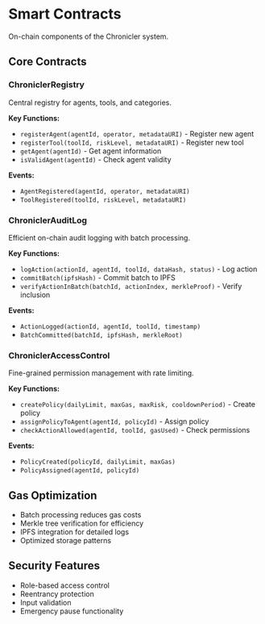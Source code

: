 # Smart Contracts

On-chain components of the Chronicler system.

## Core Contracts

### ChroniclerRegistry

Central registry for agents, tools, and categories.

**Key Functions:**
- `registerAgent(agentId, operator, metadataURI)` - Register new agent
- `registerTool(toolId, riskLevel, metadataURI)` - Register new tool
- `getAgent(agentId)` - Get agent information
- `isValidAgent(agentId)` - Check agent validity

**Events:**
- `AgentRegistered(agentId, operator, metadataURI)`
- `ToolRegistered(toolId, riskLevel, metadataURI)`

### ChroniclerAuditLog

Efficient on-chain audit logging with batch processing.

**Key Functions:**
- `logAction(actionId, agentId, toolId, dataHash, status)` - Log action
- `commitBatch(ipfsHash)` - Commit batch to IPFS
- `verifyActionInBatch(batchId, actionIndex, merkleProof)` - Verify inclusion

**Events:**
- `ActionLogged(actionId, agentId, toolId, timestamp)`
- `BatchCommitted(batchId, ipfsHash, merkleRoot)`

### ChroniclerAccessControl

Fine-grained permission management with rate limiting.

**Key Functions:**
- `createPolicy(dailyLimit, maxGas, maxRisk, cooldownPeriod)` - Create policy
- `assignPolicyToAgent(agentId, policyId)` - Assign policy
- `checkActionAllowed(agentId, toolId, gasUsed)` - Check permissions

**Events:**
- `PolicyCreated(policyId, dailyLimit, maxGas)`
- `PolicyAssigned(agentId, policyId)`

## Gas Optimization

- Batch processing reduces gas costs
- Merkle tree verification for efficiency
- IPFS integration for detailed logs
- Optimized storage patterns

## Security Features

- Role-based access control
- Reentrancy protection
- Input validation
- Emergency pause functionality